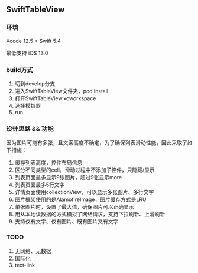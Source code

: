 ## SwiftTableView
### 环境
Xcode 12.5 + Swift 5.4

最低支持 iOS 13.0

### build方式
1. 切到develop分支
2. 进入SwiftTableView文件夹，pod install
3. 打开SwiftTableView.xcworkspace
4. 选择模拟器
5. run

### 设计思路 && 功能
因为图片可能有多张，且文案高度不确定，为了确保列表滑动性能，因此采取了如下措施：
1. 缓存列表高度，控件布局信息
2. 区分不同类型的cell，滑动过程中不添加子控件，只隐藏/显示
3. 列表页面最多显示9张图片，超过9张显示more
4. 列表页面最多5行文字
5. 详情页面使用collectionView，可以显示多张图片、多行文字
6. 图片框架使用的是AlamofireImage，图片缓存方式是LRU
7. 单张图片时，设置了最大值，确保图片可以正确显示
8. 用从本地读数据的方式模拟了网络请求，支持下拉刷新、上滑刷新
9. 支持仅有文字、仅有图片、既有图片又有文字

### TODO
1. 无网络、无数据
2. 国际化
3. text-link



